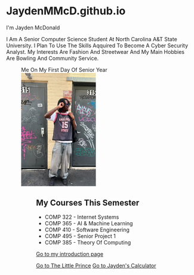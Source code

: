 # JaydenMMcD.github.io
<html lang="en">
<head>
  <meta charset="utf-8" />
  <meta name="viewport" content="width=device-width, initial-scale=1" />
  </head>

  <body>
  I'm Jayden McDonald

  <!-- short bio -->
  <p>
    I Am A Senior Computer Science Student At North Carolina A&T State University.
    I Plan To Use The Skills Aqquired To Become A Cyber Security Analyst.
    My Interests Are Fashion And Streetwear And My Main Hobbies Are Bowling And Community Service.
  </p>

  <!-- at least one image from img folder -->
   <figure>
     <figcaption>Me On My First Day Of Senior Year</figcaption>
  <img src="img/img3.png" alt= "Me On My First Day Of Senior Year" width="200" />
  <figure>
  <!-- courses list (ordered or unordered—pick one) -->
  <h2>My Courses This Semester</h2>
  <ul>
    <li>COMP 322 - Internet Systems</li>
    <li>COMP 365 - AI & Machine Learning</li>
    <li>COMP 410 - Software Engineering</li>
    <li>COMP 495 - Senior Project 1</li>
    <li>COMP 385 - Theory Of Computing</li>
  </ul>
  <!-- If you prefer numbers, use <ol> ... </ol> instead of <ul> -->

  <!-- link to the other page -->
  <p><a href="introduction.html">Go to my introduction page</a></p>
  <a href="little_prince.html">Go to The Little Prince</a>
  <a href="calculator.html">Go to Jayden's Calculator</a>
</body>
</html>
<head>
